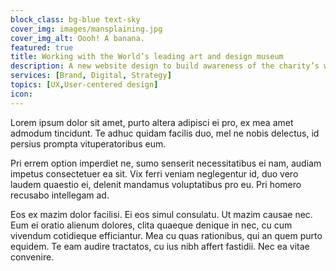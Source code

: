 ```yaml
---
block_class: bg-blue text-sky
cover_img: images/mansplaining.jpg
cover_img_alt: Oooh! A banana.
featured: true
title: Working with the World’s leading art and design museum
description: A new website design to build awareness of the charity’s work and gain support from the public.
services: [Brand, Digital, Strategy]
topics: [UX,User-centered design]
icon:
---
```


Lorem ipsum dolor sit amet, purto altera adipisci ei pro, ex mea amet admodum tincidunt. Te adhuc quidam facilis duo, mel ne nobis delectus, id persius prompta vituperatoribus eum. 

Pri errem option imperdiet ne, sumo senserit necessitatibus ei nam, audiam impetus consectetuer ea sit. Vix ferri veniam neglegentur id, duo vero laudem quaestio ei, delenit mandamus voluptatibus pro eu. Pri homero recusabo intellegam ad.

Eos ex mazim dolor facilisi. Ei eos simul consulatu. Ut mazim causae nec. Eum ei oratio alienum dolores, clita quaeque denique in nec, cu cum vivendum cotidieque efficiantur. Mea cu quas rationibus, qui an quem purto equidem. Te eam audire tractatos, cu ius nibh affert fastidii. Nec ea vitae convenire.
